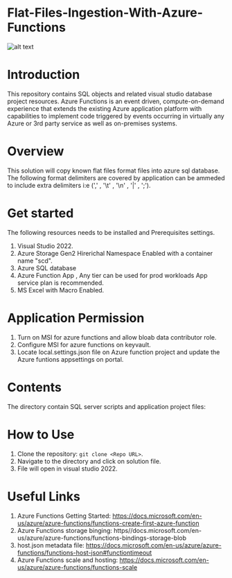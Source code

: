 # Flat-Files-Ingestion-With-Azure-Functions

![alt text](https://github.com/datalonewarrior/Flat-Files-Ingestion-With-Azure-Functions/blob/master/Az_Function_Event_Driven.png?raw=true)

# Introduction
This repository contains SQL objects and related visual studio database project resources.
Azure Functions is an event driven, compute-on-demand experience that extends the existing Azure application platform with capabilities to implement code triggered by events occurring in virtually any Azure or 3rd party service as well as on-premises systems. 

# Overview
This solution will copy known flat files format files into azure sql database. The following format delimiters are covered by application can be ammeded to include extra delimiters i:e (',' , '\t' , '\n' , '|' , ';').

# Get started
The following resources needs to be installed and Prerequisites settings.

1.	Visual Studio 2022.
2.	Azure Storage Gen2 Hirerichal Namespace Enabled with a container name "scd".
3.  Azure SQL database
4.  Azure Function App , Any tier can be used for prod workloads App service plan is recommended.
5.  MS Excel with Macro Enabled.

# Application Permission
1.	Turn on MSI for azure functions and allow bloab data contributor role.
2.	Configure MSI for azure functions on keyvault.
3.	Locate local.settings.json file on Azure function project and update the Azure funtions appsettings on portal.

# Contents
The directory contain SQL server scripts and application project files:


# How to Use
1.	Clone the repository: `git clone <Repo URL>`.
2. Navigate to the directory and click on solution file.
3. File will open in visual studio 2022.

#  Useful Links 
 1. Azure Functions Getting Started: https://docs.microsoft.com/en-us/azure/azure-functions/functions-create-first-azure-function
 2. Azure Functions storage binging: https//docs.microsoft.com/en-us/azure/azure-functions/functions-bindings-storage-blob
 3. host.json metadata file: https://docs.microsoft.com/en-us/azure/azure-functions/functions-host-json#functiontimeout
 4. Azure Functions scale and hosting: https://docs.microsoft.com/en-us/azure/azure-functions/functions-scale
 

